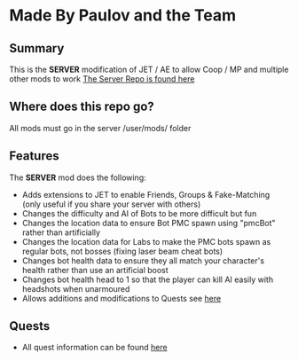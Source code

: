 # Made By Paulov and the Team

## Summary
This is the **SERVER** modification of JET / AE to allow Coop / MP and multiple other mods to work
[The Server Repo is found here](https://github.com/pargsoft/AECoopModServer) 

## Where does this repo go?
All mods must go in the server /user/mods/ folder

## Features
The **SERVER** mod does the following:
- Adds extensions to JET to enable Friends, Groups & Fake-Matching (only useful if you share your server with others)
- Changes the difficulty and AI of Bots to be more difficult but fun
- Changes the location data to ensure Bot PMC spawn using "pmcBot" rather than artificially
- Changes the location data for Labs to make the PMC bots spawn as regular bots, not bosses (fixing laser beam cheat bots)
- Changes bot health data to ensure they all match your character's health rather than use an artificial boost
- Changes bot health head to 1 so that the player can kill AI easily with headshots when unarmoured
- Allows additions and modifications to Quests see [here](https://github.com/pargsoft/TarkovCoopServerMod/tree/master/src/db/quests)

## Quests
- All quest information can be found [here](https://github.com/pargsoft/TarkovCoopServerMod/tree/master/src/db/quests)

